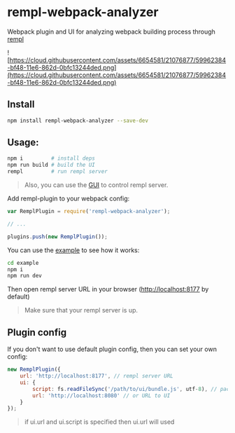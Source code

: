 # rempl-webpack-analyzer

Webpack plugin and UI for analyzing webpack building process through [rempl](https://github.com/rempl/rempl)

![https://cloud.githubusercontent.com/assets/6654581/21076877/59962384-bf48-11e6-862d-0bfc13244ded.png](https://cloud.githubusercontent.com/assets/6654581/21076877/59962384-bf48-11e6-862d-0bfc13244ded.png)

## Install

```bash
npm install rempl-webpack-analyzer --save-dev
```

## Usage:

```bash
npm i         # install deps
npm run build # build the UI
rempl         # run rempl server
```

> Also, you can use the [GUI](https://github.com/rempl/menubar-server) to control rempl server.

Add rempl-plugin to your webpack config:
```js
var RemplPlugin = require('rempl-webpack-analyzer');

// ...

plugins.push(new RemplPlugin());
```
    
You can use the [example](example) to see how it works:
```bash
cd example
npm i
npm run dev
```
Then open rempl server URL in your browser ([http://localhost:8177](http://localhost:8177) by default)

> Make sure that your rempl server is up.

## Plugin config

If you don't want to use default plugin config, then you can set your own config:
```js
new RemplPlugin({
    url: 'http://localhost:8177', // rempl server URL
    ui: {
        script: fs.readFileSync('/path/to/ui/bundle.js', utf-8), // packed UI bundle (js + html + css + etc...)
        url: 'http://localhost:8080' // or URL to UI
    }
});
```

> if ui.url and ui.script is specified then ui.url will used
